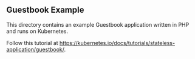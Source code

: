 ## Guestbook Example

This directory contains an example Guestbook application written in PHP and runs
on Kubernetes.

Follow this tutorial at https://kubernetes.io/docs/tutorials/stateless-application/guestbook/.
